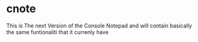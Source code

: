 # cnote
This is The next Version of the Console Notepad and will contain basically the same funtionaliti that it currenly have 
